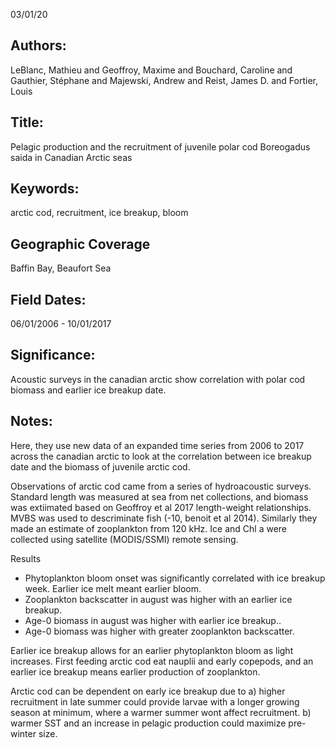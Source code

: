 03/01/20
## Authors:
LeBlanc, Mathieu and Geoffroy, Maxime and Bouchard, Caroline and Gauthier, Stéphane and Majewski, Andrew and Reist, James D. and Fortier, Louis
## Title:
Pelagic production and the recruitment of juvenile polar cod Boreogadus saida in Canadian Arctic seas
## Keywords:
arctic cod, recruitment, ice breakup, bloom
## Geographic Coverage
Baffin Bay, Beaufort Sea
## Field Dates:
06/01/2006 - 10/01/2017
## Significance:
Acoustic surveys in the canadian arctic show correlation with polar cod biomass and earlier ice breakup date.

## Notes:
Here, they use new data of an expanded time series from 2006 to 2017 across the canadian arctic to look at the correlation between ice breakup date and the biomass of juvenile arctic cod.

Observations of arctic cod came from a series of hydroacoustic surveys. Standard length was measured at sea from net collections, and biomass was extiimated based on Geoffroy et al 2017 length-weight relationships. MVBS was used to descriminate fish (-10, benoit et al 2014).  Similarly they made an estimate of zooplankton from 120 kHz. Ice and Chl a were collected using satellite (MODIS/SSMI) remote sensing.

Results
- Phytoplankton bloom onset was significantly correlated with ice breakup week. Earlier ice melt meant earlier bloom.
- Zooplankton backscatter in august was higher with an earlier ice breakup.
- Age-0 biomass in august was higher with earlier ice breakup..
- Age-0 biomass was higher with greater zooplankton backscatter.

Earlier ice breakup allows for an earlier phytoplankton bloom as light increases. First feeding arctic cod eat nauplii and early copepods, and an earlier ice breakup means earlier production of zooplankton.

Arctic cod can be dependent on early ice breakup due to a) higher recruitment in late summer could provide larvae with a longer growing season at minimum, where a warmer summer wont affect recruitment. b) warmer SST and an increase in pelagic production could maximize pre-winter size.
